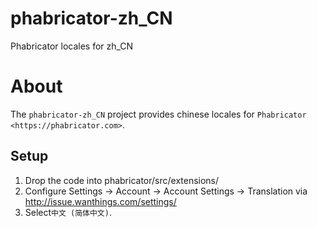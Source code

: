 # phabricator-zh_CN
Phabricator locales for zh_CN

About
=====

The ``phabricator-zh_CN`` project provides chinese locales for `Phabricator <https://phabricator.com>`.

Setup
-----

1. Drop the code into phabricator/src/extensions/
2. Configure Settings -> Account -> Account Settings -> Translation via http://issue.wanthings.com/settings/
3. Select`中文 (简体中文)`.
